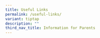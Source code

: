 ```yaml
---
title: Useful Links
permalink: /useful-links/
variant: tiptap
description: ""
third_nav_title: Information for Parents
---
```

